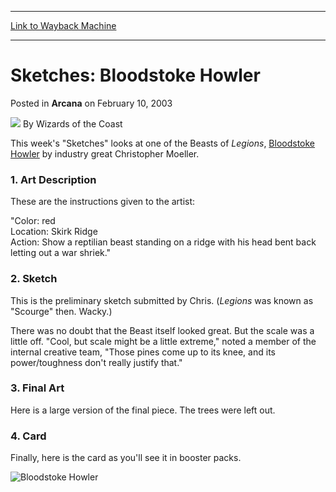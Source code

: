 
---
[Link to Wayback Machine](https://web.archive.org/web/20220628222125/https://magic.wizards.com/en/articles/archive/arcana/sketches-bloodstoke-howler-2003-02-10)

[_metadata_:author]:- "Wizards of the Coast"
[_metadata_:description]:- "This week's `Sketches` looks at one of the Beasts of Legions, Bloodstoke Howler by industry great Christopher Moeller. 1. Art Description These are the instructions given to the artist: `Color: red Location: Skirk RidgeAction: Show a reptilian beast standing on a ridge with his head bent back letting out a war shriek.` 2. Sketch This is the preliminary sketch submitted by"
[_metadata_:generator]:- "Drupal 7 (http://drupal.org)"
[_metadata_:node]:- "605206"
[_metadata_:publish_date]:- "2003-02-10"
[_metadata_:source]:- "div-main-content"
[_metadata_:title]:- "Sketches: Bloodstoke Howler"
[_metadata_:wayback_capture_timestamp]:- "2022-06-28 22:21:25"
[_metadata_:wayback_raw_url]:- "https://web.archive.org/web/20220628222125id_/https://magic.wizards.com/en/articles/archive/arcana/sketches-bloodstoke-howler-2003-02-10"
[_metadata_:wayback_url]:- "https://magic.wizards.com/en/articles/archive/arcana/sketches-bloodstoke-howler-2003-02-10"
---


Sketches: Bloodstoke Howler
===========================



 Posted in **Arcana**
 on February 10, 2003 






![](https://media.magic.wizards.com/styles/auth_small/public/images/person/wizards_author.jpg)
By Wizards of the Coast











This week's "Sketches" looks at one of the Beasts of *Legions*, [Bloodstoke Howler](https://gatherer.wizards.com/Pages/Card/Details.aspx?name=Bloodstoke+Howler) by industry great Christopher Moeller.


### 1. Art Description


These are the instructions given to the artist:


"Color: red  
 Location: Skirk Ridge  
Action: Show a reptilian beast standing on a ridge with his head bent back letting out a war shriek."


### 2. Sketch


This is the preliminary sketch submitted by Chris. (*Legions* was known as "Scourge" then. Wacky.)


There was no doubt that the Beast itself looked great. But the scale was a little off. "Cool, but scale might be a little extreme," noted a member of the internal creative team, "Those pines come up to its knee, and its power/toughness don't really justify that."


### 3. Final Art


Here is a large version of the final piece. The trees were left out.


### 4. Card


Finally, here is the card as you'll see it in booster packs.


![Bloodstoke Howler](http://gatherer.wizards.com/Handlers/Image.ashx?type=card&name=Bloodstoke+Howler)





